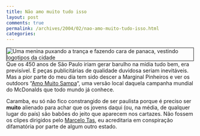 ```yaml
---
title: Não amo muito tudo isso
layout: post
comments: true
permalink: /archives/2004/02/nao-amo-muito-tudo-isso.html
categories:
---
```

<img src="//chester.me/img/blig/amomuito.jpg" border=1 alt="Uma menina puxando a trança e fazendo cara de panaca, vestindo logotipos da cidade" align=left>Que os 450 anos de São Paulo iriam gerar barulho na mídia tudo bem, era previsível. E peças publicitárias de qualidade duvidosa seriam inevitáveis. Mas a pior parte do meu dia tem sido descer a Marginal Pinheiros e ver os outdoors &#8220;<a href=http://www.mcdonalds.com.br/sala_imprensa/not00323040123sampa.shtml >Amo Muito Sampa</a>&#8220;, uma versão local daquela campanha mundial do McDonalds que todo mundo já conhece.

Caramba, eu só não fico constrangido de ser paulista porque é preciso ser **muito** alienado para achar que os jovens daqui (ou, na média, de qualquer lugar do país) são babões do jeito que aparecem nos cartazes. Não fossem os clipes dirigidos pelo <a href=http://www2.uol.com.br/marcelotas >Marcelo Tas</a>, eu acreditaria em conspiração difamatória por parte de algum outro estado.

